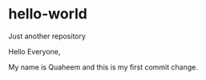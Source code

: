# hello-world
Just another repository

Hello Everyone,

My name is Quaheem and this is my first commit change. 
